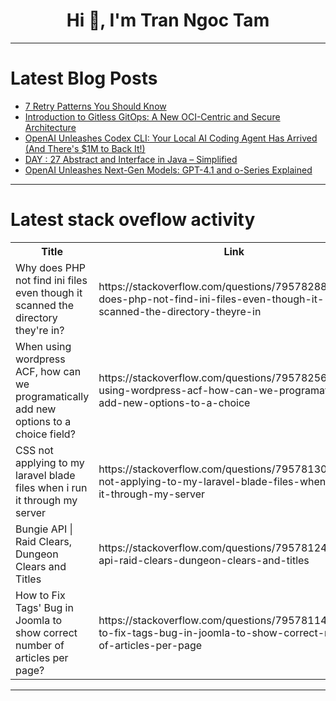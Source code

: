 <h1 align="center">Hi 👋, I'm Tran Ngoc Tam</h1>

---

# Latest Blog Posts 
<!-- BLOG-POST-LIST:START -->
- [7 Retry Patterns You Should Know](https://dev.to/leapcell/7-retry-patterns-you-should-know-3125)
- [Introduction to Gitless GitOps: A New OCI-Centric and Secure Architecture](https://dev.to/t-kikuc/introduction-to-gitless-gitops-a-new-oci-centric-and-secure-architecture-2pgi)
- [OpenAI Unleashes Codex CLI: Your Local AI Coding Agent Has Arrived &lpar;And There&#39;s $1M to Back It!&rpar;](https://dev.to/simplr_sh/openai-unleashes-codex-cli-your-local-ai-coding-agent-has-arrived-and-theres-1m-to-back-it-4b6b)
- [DAY : 27 Abstract and Interface in Java – Simplified](https://dev.to/sangamithra_k_78d83d6fb9d/day-27-1gbc)
- [OpenAI Unleashes Next-Gen Models: GPT-4.1 and o-Series Explained](https://dev.to/simplr_sh/openai-unleashes-next-gen-models-gpt-41-and-o-series-explained-20in)
<!-- BLOG-POST-LIST:END -->

---

# Latest stack oveflow activity
<table>
  <tr><th>Title</th><th>Link</th></tr>
  <!-- STACKOVERFLOW:START --><tr><td>Why does PHP not find ini files even though it scanned the directory they&#39;re in?</td><td>https://stackoverflow.com/questions/79578288/why-does-php-not-find-ini-files-even-though-it-scanned-the-directory-theyre-in</td></tr><tr><td>When using wordpress ACF, how can we programatically add new options to a choice field?</td><td>https://stackoverflow.com/questions/79578256/when-using-wordpress-acf-how-can-we-programatically-add-new-options-to-a-choice</td></tr><tr><td>CSS not applying to my laravel blade files when i run it through my server</td><td>https://stackoverflow.com/questions/79578130/css-not-applying-to-my-laravel-blade-files-when-i-run-it-through-my-server</td></tr><tr><td>Bungie API | Raid Clears, Dungeon Clears and Titles</td><td>https://stackoverflow.com/questions/79578124/bungie-api-raid-clears-dungeon-clears-and-titles</td></tr><tr><td>How to Fix Tags&#39; Bug in Joomla to show correct number of articles per page?</td><td>https://stackoverflow.com/questions/79578114/how-to-fix-tags-bug-in-joomla-to-show-correct-number-of-articles-per-page</td></tr><!-- STACKOVERFLOW:END -->
</table>

---


